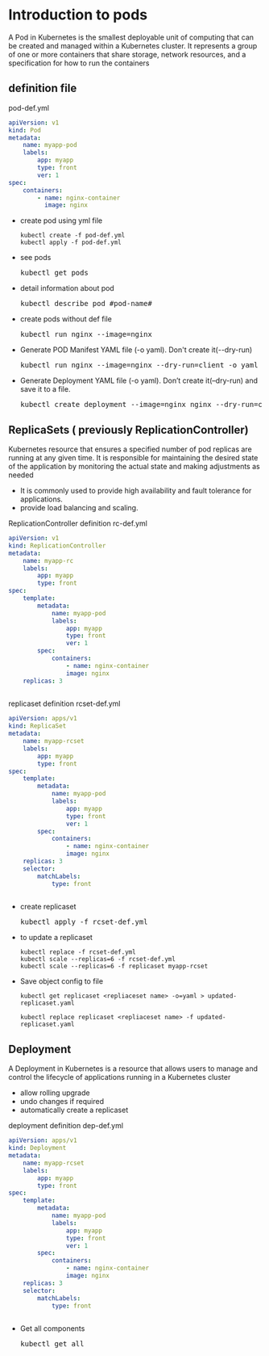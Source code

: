 # Introduction to pods

A Pod in Kubernetes is the smallest deployable unit of computing that can be created and managed within a Kubernetes cluster. It represents a group of one or more containers that share storage, network resources, and a specification for how to run the containers

## definition file

pod-def.yml
```yml
apiVersion: v1
kind: Pod
metadata:
    name: myapp-pod
    labels:
        app: myapp
        type: front
        ver: 1
spec:
    containers:
        - name: nginx-container
          image: nginx
```

- create pod using yml file
    ```
    kubectl create -f pod-def.yml
    kubectl apply -f pod-def.yml
    ```

- see pods
    <pre>kubectl get pods</pre>

- detail information about pod
    <pre>kubectl describe pod #pod-name# </pre>

- create pods without def file
    <pre>kubectl run nginx --image=nginx</pre>

- Generate POD Manifest YAML file (-o yaml). Don't create it(--dry-run)
    <pre>kubectl run nginx --image=nginx --dry-run=client -o yaml</pre>

- Generate Deployment YAML file (-o yaml). Don’t create it(–dry-run) and save it to a file.
    <pre>kubectl create deployment --image=nginx nginx --dry-run=client -o yaml > nginx-deployment.yaml</pre>

## ReplicaSets ( previously ReplicationController)

Kubernetes resource that ensures a specified number of pod replicas are running at any given time. It is responsible for maintaining the desired state of the application by monitoring the actual state and making adjustments as needed

- It is commonly used to provide high availability and fault tolerance for applications.
- provide load balancing and scaling.

ReplicationController definition
rc-def.yml
```yml
apiVersion: v1
kind: ReplicationController
metadata:
    name: myapp-rc
    labels:
        app: myapp
        type: front
spec:
    template:
        metadata:
            name: myapp-pod
            labels:
                app: myapp
                type: front
                ver: 1
        spec:
            containers:
                - name: nginx-container
                image: nginx
    replicas: 3
    
```

replicaset definition
rcset-def.yml
```yml
apiVersion: apps/v1
kind: ReplicaSet
metadata:
    name: myapp-rcset
    labels:
        app: myapp
        type: front
spec:
    template:
        metadata:
            name: myapp-pod
            labels:
                app: myapp
                type: front
                ver: 1
        spec:
            containers:
                - name: nginx-container
                image: nginx
    replicas: 3
    selector:
        matchLabels:
            type: front
    
```

- create replicaset
    <pre>kubectl apply -f rcset-def.yml </pre>


- to update a replicaset
    ```
    kubectl replace -f rcset-def.yml
    kubectl scale --replicas=6 -f rcset-def.yml
    kubectl scale --replicas=6 -f replicaset myapp-rcset
    ```

- Save object config to file
    ```
    kubectl get replicaset <repliaceset name> -o=yaml > updated-replicaset.yaml

    kubectl replace replicaset <repliaceset name> -f updated-replicaset.yaml
    ```


## Deployment

A Deployment in Kubernetes is a resource that allows users to manage and control the lifecycle of applications running in a Kubernetes cluster

- allow rolling upgrade
- undo changes if required
- automatically create a replicaset

deployment definition
dep-def.yml
```yml
apiVersion: apps/v1
kind: Deployment
metadata:
    name: myapp-rcset
    labels:
        app: myapp
        type: front
spec:
    template:
        metadata:
            name: myapp-pod
            labels:
                app: myapp
                type: front
                ver: 1
        spec:
            containers:
                - name: nginx-container
                image: nginx
    replicas: 3
    selector:
        matchLabels:
            type: front
    
```

-  Get all components  
    <pre>kubectl get all</pre>


 
